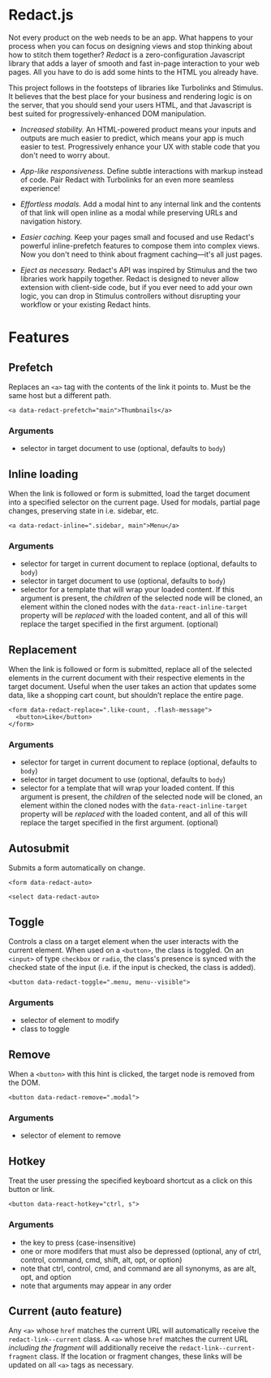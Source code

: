 # Redact.js

Not every product on the web needs to be an app. What happens to your process when you can focus on designing views and stop thinking about how to stitch them together? *Redact* is a zero-configuration Javascript library that adds a layer of smooth and fast in-page interaction to your web pages. All you have to do is add some hints to the HTML you already have.

This project follows in the footsteps of libraries like Turbolinks and Stimulus. It believes that the best place for your business and rendering logic is on the server, that you should send your users HTML, and that Javascript is best suited for progressively-enhanced DOM manipulation.

- *Increased stability.* An HTML-powered product means your inputs and outputs are much easier to predict, which means your app is much easier to test. Progressively enhance your UX with stable code that you don't need to worry about.

- *App-like responsiveness.* Define subtle interactions with markup instead of code. Pair Redact with Turbolinks for an even more seamless experience!

- *Effortless modals.* Add a modal hint to any internal link and the contents of that link will open inline as a modal while preserving URLs and navigation history.

- *Easier caching.* Keep your pages small and focused and use Redact's powerful inline-prefetch features to compose them into complex views. Now you don't need to think about fragment caching—it's all just pages.

- *Eject as necessary.* Redact's API was inspired by Stimulus and the two libraries work happily together. Redact is designed to never allow extension with client-side code, but if you ever need to add your own logic, you can drop in Stimulus controllers without disrupting your workflow or your existing Redact hints.

# Features

## Prefetch

Replaces an `<a>` tag with the contents of the link it points to. Must be the same host but a different path.

    <a data-redact-prefetch="main">Thumbnails</a>

### Arguments

- selector in target document to use (optional, defaults to `body`)

## Inline loading

When the link is followed or form is submitted, load the target document into a specified selector on the current page. Used for modals, partial page changes, preserving state in i.e. sidebar, etc.

    <a data-redact-inline=".sidebar, main">Menu</a>

### Arguments

- selector for target in current document to replace (optional, defaults to `body`)
- selector in target document to use (optional, defaults to `body`)
- selector for a template that will wrap your loaded content. If this argument is present, the _children_ of the selected node will be cloned, an element within the cloned nodes with the `data-react-inline-target` property will be _replaced_ with the loaded content, and all of this will replace the target specified in the first argument. (optional)

## Replacement

When the link is followed or form is submitted, replace all of the selected elements in the current document with their respective elements in the target document. Useful when the user takes an action that updates some data, like a shopping cart count, but shouldn’t replace the entire page.

    <form data-redact-replace=".like-count, .flash-message">
      <button>Like</button>
    </form>

### Arguments

- selector for target in current document to replace (optional, defaults to `body`)
- selector in target document to use (optional, defaults to `body`)
- selector for a template that will wrap your loaded content. If this argument is present, the _children_ of the selected node will be cloned, an element within the cloned nodes with the `data-react-inline-target` property will be _replaced_ with the loaded content, and all of this will replace the target specified in the first argument. (optional)

## Autosubmit

Submits a form automatically on change.

    <form data-redact-auto>

    <select data-redact-auto>

## Toggle

Controls a class on a target element when the user interacts with the current element. When used on a `<button>`, the class is toggled. On an `<input>` of type `checkbox` or `radio`, the class's presence is synced with the checked state of the input (i.e. if the input is checked, the class is added).

    <button data-redact-toggle=".menu, menu--visible">

### Arguments

- selector of element to modify
- class to toggle

## Remove

When a `<button>` with this hint is clicked, the target node is removed from the DOM.

    <button data-redact-remove=".modal">

### Arguments

- selector of element to remove

## Hotkey

Treat the user pressing the specified keyboard shortcut as a click on this button or link.

    <button data-react-hotkey="ctrl, s">

### Arguments

- the key to press (case-insensitive)
- one or more modifers that must also be depressed (optional, any of ctrl, control, command, cmd, shift, alt, opt, or option)
- note that ctrl, control, cmd, and command are all synonyms, as are alt, opt, and option
- note that arguments may appear in any order

## Current (auto feature)

Any `<a>` whose `href` matches the current URL will automatically receive the `redact-link--current` class. A `<a>` whose `href` matches the current URL _including the fragment_ will additionally receive the `redact-link--current-fragment` class. If the location or fragment changes, these links will be updated on all `<a>` tags as necessary.

